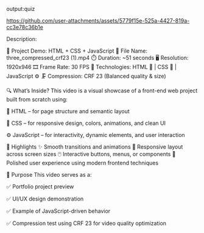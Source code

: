 output:quiz

https://github.com/user-attachments/assets/5779f15e-525a-4427-819a-cc3e78c36b1e

Description:

🎥 Project Demo: HTML + CSS + JavaScript
📁 File Name: three_compressed_crf23 (1).mp4
⏱️ Duration: ~51 seconds
🖥️ Resolution: 1920x946
🎞️ Frame Rate: 30 FPS
🧩 Technologies: HTML 🧱 | CSS 🎨 | JavaScript ⚙️
🗜️ Compression: CRF 23 (Balanced quality & size)

🔍 What’s Inside?
This video is a visual showcase of a front-end web project built from scratch using:

🧱 HTML – for page structure and semantic layout

🎨 CSS – for responsive design, colors, animations, and clean UI

⚙️ JavaScript – for interactivity, dynamic elements, and user interaction

🌟 Highlights
✨ Smooth transitions and animations
🧭 Responsive layout across screen sizes
🖱️ Interactive buttons, menus, or components
🎯 Polished user experience using modern frontend techniques

🎯 Purpose
This video serves as a:

✅ Portfolio project preview

✅ UI/UX design demonstration

✅ Example of JavaScript-driven behavior

✅ Compression test using CRF 23 for video quality optimization



